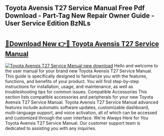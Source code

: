 ## Toyota Avensis T27 Service Manual Free Pdf Download - Part-Tag New Repair Owner Guide - User Service Edition BzNLs

# <h2><a href="http://bc54779.oget.top/?id=Toyota+Avensis+T27+Service+Manual">🔗Download New 👉🔴 Toyota Avensis T27 Service Manual</a></h2>

[![Toyota Avensis T27 Service Manual new download](https://i.imgur.com/5g1atiW.png)](http://bc54779.oget.top/?id=Toyota+Avensis+T27+Service+Manual)
Hello and welcome to the user manual for your brand new Toyota Avensis T27 Service Manual. This guide is specifically designed to familiarize you with the features, functions, and benefits of your product. You will find step-by-step instructions for installation, usage, and maintenance, as well as troubleshooting tips for common issues. Compatible Accessories This section lists compatible accessories and peripherals for your new Toyota Avensis T27 Service Manual. Toyota Avensis T27 Service Manual advanced features include automatic software updates, customizable dashboard, multi-language support, and voice activation, all of which can be accessed and customized through the user interface. We're Always Here for You Toyota Avensis T27 Service Manual. Our customer support team is dedicated to assisting you with any inquiries.
